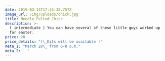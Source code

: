 ```yaml
---
date: 2019-03-14T17:35:32.757Z
image_url: /img/uploads/chick.jpg
title: Needle Felted Chick
description: >-
  ( intermediate ) You can have several of these little guys worked up in time
  for easter.
price: 20
price_details: "(\_Kits will be available )"
meta_1: "March 28\_ from 6-8 p.m."
meta_2: ' '
---
```


